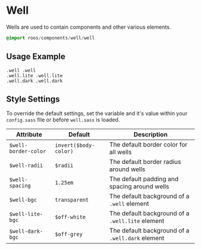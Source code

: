 
# Well
Wells are used to contain components and other various elements.

```sass
@import roos/components/well/well
```

## Usage Example

```haml
.well .well
.well.lite .well.lite
.well.dark .well.dark
```

## Style Settings
To override the default settings, set the variable and it's value
within your `config.sass` file or before `well.sass` is loaded.

Attribute            | Default               | Description
-------------------- | --------------------- | -------------------------------------------
`$well-border-color` | `invert($body-color)` | The default border color for all wells
`$well-radii`        | `$radii`              | The default border radius around wells
`$well-spacing`      | `1.25em`              | The default padding and spacing around wells
`$well-bgc`          | `transparent`         | The default background of a `.well` element
`$well-lite-bgc`     | `$off-white`          | The default background of a `.well.lite` element
`$well-dark-bgc`     | `$off-grey`           | The default background of a `.well.dark` element

